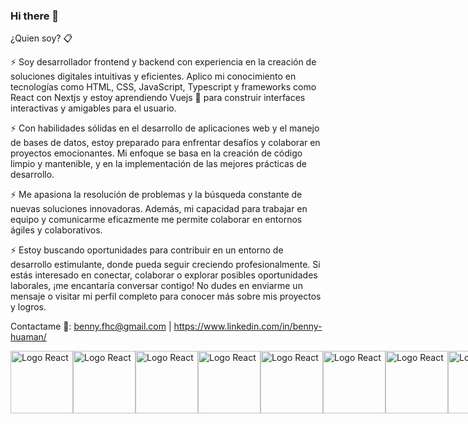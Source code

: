 ### Hi there 👋

¿Quien soy? 📋

⚡ Soy desarrollador frontend y backend con experiencia en la creación de soluciones digitales intuitivas y eficientes. Aplico mi conocimiento en tecnologías como HTML, CSS, JavaScript, Typescript  y frameworks como React con Nextjs y estoy aprendiendo Vuejs 🌱 para construir interfaces interactivas y amigables para el usuario.

⚡ Con habilidades sólidas en el desarrollo de aplicaciones web y el manejo de bases de datos, estoy preparado para enfrentar desafíos y colaborar en proyectos emocionantes. Mi enfoque se basa en la creación de código limpio y mantenible, y en la implementación de las mejores prácticas de desarrollo.

⚡ Me apasiona la resolución de problemas y la búsqueda constante de nuevas soluciones innovadoras. Además, mi capacidad para trabajar en equipo y comunicarme eficazmente me permite colaborar en entornos ágiles y colaborativos.

⚡ Estoy buscando oportunidades para contribuir en un entorno de desarrollo estimulante, donde pueda seguir creciendo profesionalmente. Si estás interesado en conectar, colaborar o explorar posibles oportunidades laborales, ¡me encantaría conversar contigo! No dudes en enviarme un mensaje o visitar mi perfil completo para conocer más sobre mis proyectos y logros.

Contactame 💬: benny.fhc@gmail.com | https://www.linkedin.com/in/benny-huaman/

<div style="display:flex; gap:10;">
  <img align="center" src="https://w7.pngwing.com/pngs/410/100/png-transparent-web-development-html-responsive-web-design-logo-javascript-html-angle-web-design-text-thumbnail.png" alt="Logo React" height="100" width="100" />
  <img align="center" src="https://w7.pngwing.com/pngs/66/60/png-transparent-web-development-cascading-style-sheets-css3-computer-icons-css-miscellaneous-blue-angle-thumbnail.png" alt="Logo React" height="100" width="100" />
  <img align="center" src="https://w7.pngwing.com/pngs/681/352/png-transparent-javascript-programming-language-html-computer-programming-python-stickers-text-logo-computer-programming-thumbnail.png" alt="Logo React" height="100" width="100" />
  <img align="center" src="https://w7.pngwing.com/pngs/616/528/png-transparent-angularjs-typescript-javascript-vue-js-others-blue-angle-text-thumbnail.png" alt="Logo React" height="100" width="100" />
  <img align="center" src="https://w7.pngwing.com/pngs/777/698/png-transparent-node-js-javascript-software-developer-npm-github-angle-text-logo-thumbnail.png" alt="Logo React" height="100" width="100" />
  <img align="center" src="https://w7.pngwing.com/pngs/825/919/png-transparent-react-javascript-library-github-backbone-logo-symmetry-native-thumbnail.png" alt="Logo React" height="100" width="100" />
  <img align="center" src="https://w7.pngwing.com/pngs/724/234/png-transparent-redux-react-javascript-vue-js-single-page-application-others-thumbnail.png" alt="Logo React" height="100" width="100" />
  <img align="center" src="https://w7.pngwing.com/pngs/63/19/png-transparent-mongodb-database-nosql-postgresql-mongo-text-logo-business-thumbnail.png" alt="Logo React" height="100" width="100" />
  <img align="center" src="https://w7.pngwing.com/pngs/230/125/png-transparent-postgresql-relational-database-management-system-microsoft-sql-server-others-blue-logo-programming-language-thumbnail.png" alt="Logo React" height="100" width="100" />
</div>
<!--
**BHuamanCallupe/BHuamanCallupe** is a ✨ _special_ ✨ repository because its `README.md` (this file) appears on your GitHub profile.

Here are some ideas to get you started:

- 🔭 I’m currently working on ...
- 🌱 I’m currently learning ...
- 👯 I’m looking to collaborate on ...
- 🤔 I’m looking for help with ...
- 💬 Ask me about ...
- 📫 How to reach me: ...
- 😄 Pronouns: ...
- ⚡ Fun fact: ...
-->
